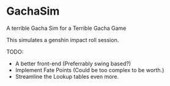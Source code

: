 # GachaSim
 A terrible Gacha Sim for a Terrible Gacha Game
 
 This simulates a genshin impact roll session.
 
 TODO:
- A better front-end (Preferrably swing based?)
- Implement Fate Points (Could be too complex to be worth.)
- Streamline the Lookup tables even more.
